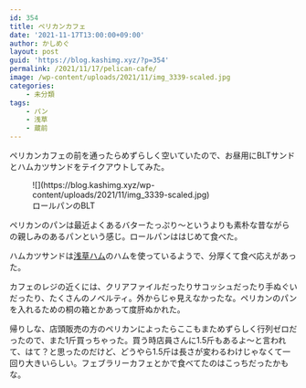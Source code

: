 ```yaml
---
id: 354
title: ペリカンカフェ
date: '2021-11-17T13:00:00+09:00'
author: かしめぐ
layout: post
guid: 'https://blog.kashimg.xyz/?p=354'
permalink: /2021/11/17/pelican-cafe/
image: /wp-content/uploads/2021/11/img_3339-scaled.jpg
categories:
    - 未分類
tags:
    - パン
    - 浅草
    - 蔵前
---
```


ペリカンカフェの前を通ったらめずらしく空いていたので、お昼用にBLTサンドとハムカツサンドをテイクアウトしてみた。

<figure class="wp-block-image size-large">![](https://blog.kashimg.xyz/wp-content/uploads/2021/11/img_3339-scaled.jpg)<figcaption>ロールパンのBLT</figcaption></figure>ペリカンのパンは最近よくあるバターたっぷり〜というよりも素朴な昔ながらの親しみのあるパンという感じ。ロールパンははじめて食べた。

ハムカツサンドは[浅草ハム](https://www.asakusa-ham.co.jp/)のハムを使っているようで、分厚くて食べ応えがあった。

カフェのレジの近くには、クリアファイルだったりサコッシュだったり手ぬぐいだったり、たくさんのノベルティ。外からじゃ見えなかったな。ペリカンのパンを入れるための桐の箱とかあって度肝ぬかれた。

帰りしな、店頭販売の方のペリカンによったらここもまためずらしく行列ゼロだったので、また1斤買っちゃった。買う時店員さんに1.5斤もあるよ〜と言われて、はて？と思ったのだけど、どうやら1.5斤は長さが変わるわけじゃなくて一回り大きいらしい。フェブラリーカフェとかで食べてたのはこっちだったかもな。